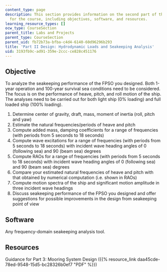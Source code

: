 ```yaml
---
content_type: page
description: This section provides information on the second part of the design project
  for the course, including objectives, software, and resources.
learning_resource_types: []
ocw_type: CourseSection
parent_title: Labs and Projects
parent_type: CourseSection
parent_uid: fb72b73a-bfba-c4d4-6140-60d96296b293
title: 'Part II Design: Hydrodynamic Loads and Seakeeping Analysis'
uid: 3193fb9c-ad91-359e-2ccc-ce828c451176
---
```


Objective
---------

To analyze the seakeeping performance of the FPSO you designed. Both 1-year operation and 100-year survival sea conditions need to be considered. The focus is on the performance of heave, pitch, and roll motion of the ship. The analyses need to be carried out for both light ship (0% loading) and full loaded ship (100% loading).

1.  Determine center of gravity, draft, mass, moment of inertia (roll, pitch and yaw)
2.  Estimate the natural frequencies/periods of heave and pitch
3.  Compute added mass, damping coefficients for a range of frequencies (with periods from 5 seconds to 18 seconds)
4.  Compute wave excitations for a range of frequencies (with periods from 5 seconds to 18 seconds) with incident wave heading angles of 0 (following sea) and 90 (beam sea) degrees
5.  Compute RAOs for a range of frequencies (with periods from 5 seconds to 18 seconds) with incident wave heading angles of 0 (following sea) and 90 (beam sea) degrees
6.  Compare your estimated natural frequencies of heave and pitch with that obtained by numerical computation (i.e. shown in RAOs)
7.  Compute motion spectra of the ship and significant motion amplitude in three incident wave headings
8.  Discuss seakeeping performance of the FPSO you designed and offer suggestions for possible improvements in the design from seakeeping point of view

Software
--------

Any frequency-domain seakeeping analysis tool.

Resources
---------

Guidance for Part 3: Mooring System Design ({{% resource_link daa45cde-78ed-9548-15d5-bc28326b0ef7 "PDF" %}})